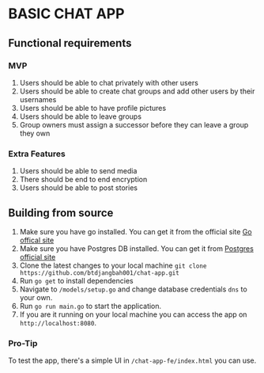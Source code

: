# BASIC CHAT APP

## Functional requirements

### MVP

1. Users should be able to chat privately with other users
2. Users should be able to create chat groups and add other users by their usernames
3. Users should be able to have profile pictures
4. Users should be able to leave groups
5. Group owners must assign a successor before they can leave a group they own

### Extra Features

1. Users should be able to send media
2. There should be end to end encryption
3. Users should be able to post stories

## Building from source

1. Make sure you have go installed. You can get it from the official site [Go offical site](https://go.dev/dl/)
2. Make sure you have Postgres DB installed. You can get it from [Postgres official site](https://www.postgresql.org/download/)
3. Clone the latest changes to your local machine `git clone https://github.com/btdjangbah001/chat-app.git`
4. Run `go get` to install dependencies
5. Navigate to `/models/setup.go` and change database credentials `dns` to your own.
6. Run `go run main.go` to start the application.
7. If you are it running on your local machine you can access the app on `http://localhost:8080`.

### Pro-Tip

To test the app, there's a simple UI in `/chat-app-fe/index.html` you can use.
